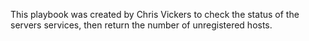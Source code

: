 This playbook was created by Chris Vickers to check the status of the servers services, then return the number of unregistered hosts.
